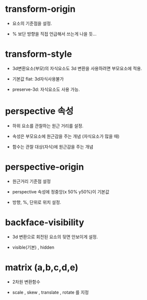 # transform-origin

- 요소의 기준점을 설정.

- % 보단 방향을 직접 언급해서 쓰는게 나을 듯...

# transform-style

- 3d변환요소(부모)의 자식요소도 3d 변환을 사용하려면 부모요소에 적용.

- 기본값 flat: 3d자식사용불가

- preserve-3d: 자식요소도 사용 가능.


# perspective 속성

- 하위 요소를 관찰하는 원근 거리를 설정.

- 속성은 부모요소에 원근감을 주는 개념 (자식요소가 많을 때)

- 함수는 관찰 대상(자식)에 원근감을 주는 개념

# perspective-origin

- 원근거리 기준점 설정

-  perspective 속성에 정중앙(x 50% y50%)이 기본값

-  방향, %, 단위로 위치 설정.

# backface-visibility

- 3d 변환으로 회전된 요소의 뒷면 안보이게 설정.

- visible(기본) , hidden 

# matrix (a,b,c,d,e)

- 2차원 변환함수

- scale , skew , translate , rotate 를 지정


